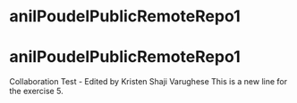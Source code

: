 # anilPoudelPublicRemoteRepo1

# anilPoudelPublicRemoteRepo1

Collaboration Test - Edited by Kristen Shaji Varughese
This is a new line for the exercise 5.
